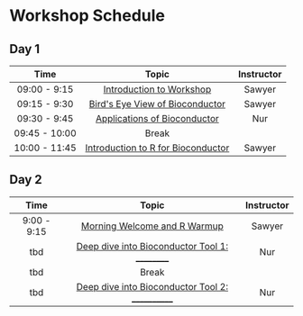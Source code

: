 
# Workshop Schedule



## Day 1

| Time            |   Topic  | Instructor |
|:------------------------:|:----------:|:--------:|
|09:00 - 9:15 | [Introduction to Workshop](https://sauuyer.github.io/bioconductor-training/lectures/day01-welcome.pdf) | Sawyer |
|09:15 - 9:30 | [Bird's Eye View of Bioconductor](https://sauuyer.github.io/bioconductor-training/lessons/birds-eye-view-of-bioconductor)| Sawyer |
|09:30 - 9:45 | [Applications of Bioconductor](https://sauuyer.github.io/bioconductor-training/lessons/applications-of-bioconductor) | Nur|
|09:45 - 10:00 | Break | |
|10:00 - 11:45 | [Introduction to R for Bioconductor](https://sauuyer.github.io/bioconductor-training/lessons/introduction-to-r-for-bioconductor)| Sawyer |




## Day 2

| Time            |   Topic  | Instructor |
|:------------------------:|:----------:|:--------:|
|9:00 - 9:15 | [Morning Welcome and R Warmup](https://sauuyer.github.io/bioconductor-training/lectures/day02-welcome.pdf) | Sawyer |
|tbd | [Deep dive into Bioconductor Tool 1: ________ ](https://sauuyer.github.io/bioconductor-training/lessons/deep-dive-into-bioconductor-01)| Nur |
| tbd | Break | |
|tbd | [Deep dive into Bioconductor Tool 2: __________ ](https://sauuyer.github.io/bioconductor-training/lessons/deep-dive-into-bioconductor-02)| Nur |


